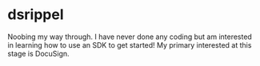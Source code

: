 # dsrippel
Noobing my way through.
I have never done any coding but am interested in learning how to use an SDK to get started!
My primary interested at this stage is DocuSign.
